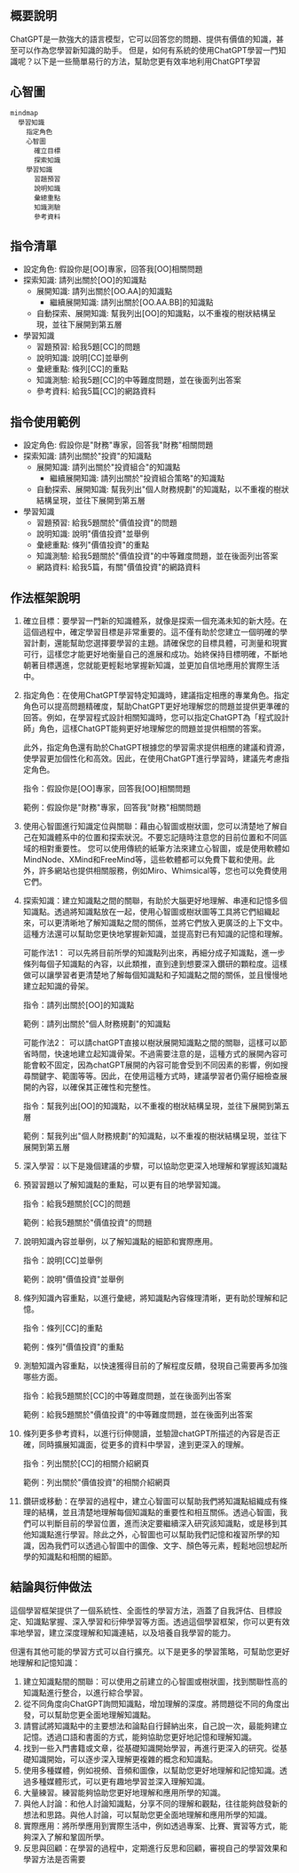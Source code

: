 
## 概要說明

ChatGPT是一款強大的語言模型，它可以回答您的問題、提供有價值的知識，甚至可以作為您學習新知識的助手。
但是，如何有系統的使用ChatGPT學習一門知識呢？以下是一些簡單易行的方法，幫助您更有效率地利用ChatGPT學習

## 心智圖
```mermaid
mindmap
  學習知識
    指定角色
    心智圖
      確立目標
      探索知識
    學習知識
      習題預習
      說明知識
      彙總重點
      知識測驗
      參考資料
```

## 指令清單

- 設定角色: 假設你是[OO]專家，回答我[OO]相關問題
- 探索知識: 請列出關於[OO]的知識點
    - 展開知識: 請列出關於[OO.AA]的知識點
        - 繼續展開知識: 請列出關於[OO.AA.BB]的知識點
    - 自動探索、展開知識: 幫我列出[OO]的知識點，以不重複的樹狀結構呈現，並往下展開到第五層
- 學習知識
    - 習題預習: 給我5題[CC]的問題
    - 說明知識: 說明[CC]並舉例
    - 彙總重點: 條列[CC]的重點
    - 知識測驗: 給我5題[CC]的中等難度問題，並在後面列出答案
    - 參考資料: 給我5篇[CC]的網路資料

## 指令使用範例

- 設定角色: 假設你是"財務"專家，回答我"財務"相關問題
- 探索知識: 請列出關於"投資"的知識點
    - 展開知識: 請列出關於"投資組合"的知識點
        - 繼續展開知識: 請列出關於"投資組合策略"的知識點
    - 自動探索、展開知識: 幫我列出"個人財務規劃"的知識點，以不重複的樹狀結構呈現，並往下展開到第五層
- 學習知識
    - 習題預習: 給我5題關於"價值投資"的問題
    - 說明知識: 說明"價值投資"並舉例
    - 彙總重點: 條列"價值投資"的重點
    - 知識測驗: 給我5題關於"價值投資"的中等難度問題，並在後面列出答案
    - 網路資料: 給我5篇，有關"價值投資"的網路資料
    

## 作法框架說明

1. 確立目標：要學習一門新的知識體系，就像是探索一個充滿未知的新大陸。在這個過程中，確定學習目標是非常重要的。這不僅有助於您建立一個明確的學習計劃，還能幫助您選擇要學習的主題。請確保您的目標具體，可測量和現實可行，這樣您才能更好地衡量自己的進展和成功。始終保持目標明確，不斷地朝著目標邁進，您就能更輕鬆地掌握新知識，並更加自信地應用於實際生活中。
2. 指定角色：在使用ChatGPT學習特定知識時，建議指定相應的專業角色。指定角色可以提高問題精確度，幫助ChatGPT更好地理解您的問題並提供更準確的回答。例如，在學習程式設計相關知識時，您可以指定ChatGPT為「程式設計師」角色，這樣ChatGPT能夠更好地理解您的問題並提供相關的答案。
    
    此外，指定角色還有助於ChatGPT根據您的學習需求提供相應的建議和資源，使學習更加個性化和高效。因此，在使用ChatGPT進行學習時，建議先考慮指定角色。
    
    指令：假設你是[OO]專家，回答我[OO]相關問題
    
    範例：假設你是"財務"專家，回答我"財務"相關問題
    
3. 使用心智圖進行知識定位與關聯：藉由心智圖或樹狀圖，您可以清楚地了解自己在知識體系中的位置和探索狀況。不要忘記隨時注意您的目前位置和不同區域的相對重要性。
您可以使用傳統的紙筆方法來建立心智圖，或是使用軟體如MindNode、XMind和FreeMind等，這些軟體都可以免費下載和使用。此外，許多網站也提供相關服務，例如Miro、Whimsical等，您也可以免費使用它們。
4. 探索知識：建立知識點之間的關聯，有助於大腦更好地理解、串連和記憶多個知識點。透過將知識點放在一起，使用心智圖或樹狀圖等工具將它們組織起來，可以更清晰地了解知識點之間的關係，並將它們放入更廣泛的上下文中。這種方法還可以幫助您更快地掌握新知識，並提高對已有知識的記憶和理解。
    
    
    可能作法1：
    可以先將目前所學的知識點列出來，再細分成子知識點，進一步條列每個子知識點的內容，以此類推，直到達到想要深入鑽研的顆粒度。這樣做可以讓學習者更清楚地了解每個知識點和子知識點之間的關係，並且慢慢地建立起知識的骨架。
    
    指令：請列出關於[OO]的知識點
    
    範例：請列出關於"個人財務規劃"的知識點
    
    可能作法2：
    可以請chatGPT直接以樹狀展開知識點之間的關聯，這樣可以節省時間，快速地建立起知識骨架。不過需要注意的是，這種方式的展開內容可能會較不固定，因為chatGPT展開的內容可能會受到不同因素的影響，例如搜尋關鍵字、範圍等等。因此，在使用這種方式時，建議學習者仍需仔細檢查展開的內容，以確保其正確性和完整性。
    
    指令：幫我列出[OO]的知識點，以不重複的樹狀結構呈現，並往下展開到第五層
    
    範例：幫我列出"個人財務規劃"的知識點，以不重複的樹狀結構呈現，並往下展開到第五層
    

5. 深入學習：以下是幾個建議的步驟，可以協助您更深入地理解和掌握該知識點

1. 預習習題以了解知識點的重點，可以更有目的地學習知識。
    
    指令：給我5題關於[CC]的問題
    
    範例：給我5題關於"價值投資"的問題
    
2. 說明知識內容並舉例，以了解知識點的細節和實際應用。
    
    指令：說明[CC]並舉例
    
    範例：說明"價值投資"並舉例
    
3. 條列知識內容重點，以進行彙總，將知識點內容條理清晰，更有助於理解和記憶。
    
    指令：條列[CC]的重點
    
    範例：條列"價值投資"的重點
    
4. 測驗知識內容重點，以快速獲得目前的了解程度反饋，發現自己需要再多加強哪些方面。
    
    指令：給我5題關於[CC]的中等難度問題，並在後面列出答案
    
    範例：給我5題關於"價值投資"的中等難度問題，並在後面列出答案
    
5. 條列更多參考資料，以進行衍伸閱讀，並驗證chatGPT所描述的內容是否正確，同時擴展知識面，從更多的資料中學習，達到更深入的理解。
    
    指令：列出關於[CC]的相關介紹網頁
    
    範例：列出關於"價值投資"的相關介紹網頁
    
1. 鑽研或移動：在學習的過程中，建立心智圖可以幫助我們將知識點組織成有條理的結構，並且清楚地理解每個知識點的重要性和相互關係。透過心智圖，我們可以判斷目前的學習位置，進而決定要繼續深入研究該知識點，或是移到其他知識點進行學習。除此之外，心智圖也可以幫助我們記憶和複習所學的知識，因為我們可以透過心智圖中的圖像、文字、顏色等元素，輕鬆地回想起所學的知識點和相關的細節。

## 結論與衍伸做法

這個學習框架提供了一個系統性、全面性的學習方法，涵蓋了自我評估、目標設定、知識點掌握、深入學習和衍伸學習等方面。透過這個學習框架，你可以更有效率地學習，建立深度理解和知識連結，以及培養自我學習的能力。

但還有其他可能的學習方式可以自行擴充。以下是更多的學習策略，可幫助您更好地理解和記憶知識：

1. 建立知識點間的關聯：可以使用之前建立的心智圖或樹狀圖，找到關聯性高的知識點進行整合，以進行綜合學習。
2. 從不同角度向ChatGPT詢問知識點，增加理解的深度。將問題從不同的角度出發，可以幫助您更全面地理解知識點。
3. 請嘗試將知識點中的主要想法和論點自行歸納出來，自己說一次，最能夠建立記憶。透過口語和書面的方式，能夠協助您更好地記憶和理解知識。
4. 找到一些入門書籍或文章，從基礎知識開始學習，再進行更深入的研究。從基礎知識開始，可以逐步深入理解更複雜的概念和知識點。
5. 使用多種媒體，例如視頻、音頻和圖像，以幫助您更好地理解和記憶知識。透過多種媒體形式，可以更有趣地學習並深入理解知識。
6. 大量練習。練習能夠協助您更好地理解和應用所學的知識。
7. 與他人討論：和他人討論知識點，分享不同的理解和觀點，往往能夠啟發新的想法和思路。與他人討論，可以幫助您更全面地理解和應用所學的知識。
8. 實際應用：將所學應用到實際生活中，例如透過專案、比賽、實習等方式，能夠深入了解和鞏固所學。
9. 反思與回顧：在學習的過程中，定期進行反思和回顧，審視自己的學習效果和學習方法是否需要
